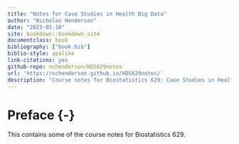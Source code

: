 ```yaml
--- 
title: "Notes for Case Studies in Health Big Data"
author: "Nicholas Henderson"
date: "2023-01-10"
site: bookdown::bookdown_site
documentclass: book
bibliography: ["book.bib"]
biblio-style: apalike
link-citations: yes
github-repo: nchenderson/HDS629notes
url: 'https://nchenderson.github.io/HDS629notes/'
description: "Course notes for Biostatistics 629: Case Studies in Health Big Data"
---
```


# Preface {-}

This contains some of the course notes for Biostatistics 629.
